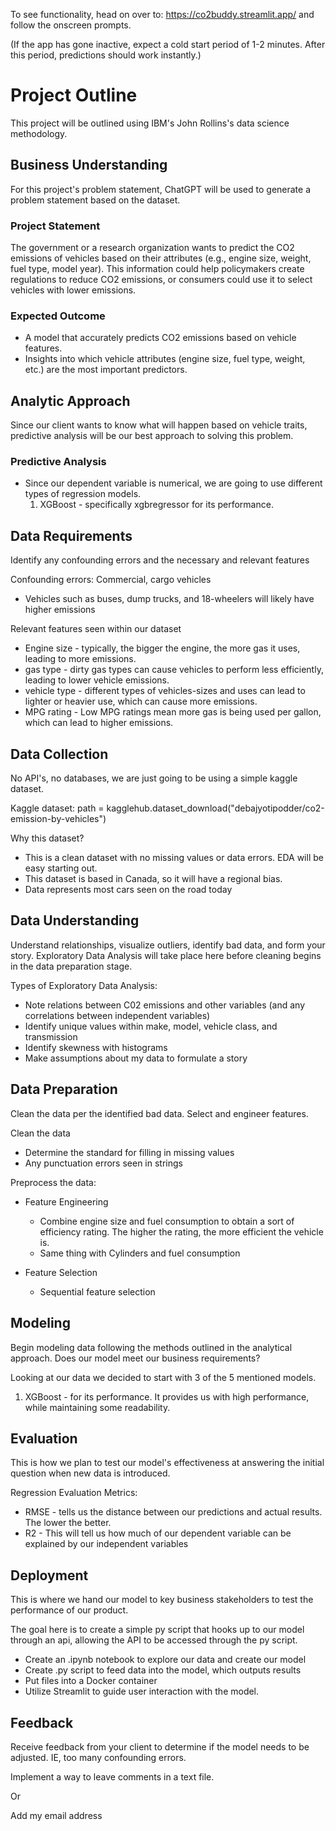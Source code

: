 To see functionality, head on over to: https://co2buddy.streamlit.app/ and follow the onscreen prompts.

(If the app has gone inactive, expect a cold start period of 1-2 minutes. After this period, predictions should work instantly.)

# Project Outline

This project will be outlined using IBM's John Rollins's data science methodology.

## Business Understanding
For this project's problem statement, ChatGPT will be used to generate a problem statement based on the dataset.

### Project Statement
The government or a research organization wants to predict the CO2 emissions of vehicles based on their attributes (e.g., engine size, weight, fuel type, model year). This information could help policymakers create regulations to reduce CO2 emissions, or consumers could use it to select vehicles with lower emissions.

### Expected Outcome
- A model that accurately predicts CO2 emissions based on vehicle features.
- Insights into which vehicle attributes (engine size, fuel type, weight, etc.) are the most important predictors.

## Analytic Approach
Since our client wants to know what will happen based on vehicle traits, predictive analysis will be our best approach to solving this problem.

### Predictive Analysis
- Since our dependent variable is numerical, we are going to use different types of regression models.
    1. XGBoost - specifically xgbregressor for its performance.

## Data Requirements
Identify any confounding errors and the necessary and relevant features

Confounding errors: Commercial, cargo vehicles
- Vehicles such as buses, dump trucks, and 18-wheelers will likely have higher emissions

Relevant features seen within our dataset
- Engine size - typically, the bigger the engine, the more gas it  uses, leading to more emissions.
- gas type - dirty gas types can cause vehicles to perform less efficiently, leading to lower vehicle emissions.
- vehicle type - different types of vehicles-sizes and uses can lead to lighter or heavier use, which can cause more emissions.
- MPG rating - Low MPG ratings mean more gas is being used per gallon, which can lead to higher emissions. 

## Data Collection
No API's, no databases, we are just going to be using a simple kaggle dataset.

Kaggle dataset: path = kagglehub.dataset_download("debajyotipodder/co2-emission-by-vehicles")

Why this dataset?
- This is a clean dataset with no missing values or data errors. EDA will be easy starting out.
- This dataset is based in Canada, so it will have a regional bias. 
- Data represents most cars seen on the road today


## Data Understanding
Understand relationships, visualize outliers, identify bad data, and form your story. Exploratory Data Analysis will take place here before cleaning begins in the data preparation stage.

Types of Exploratory Data Analysis:
- Note relations between C02 emissions and other variables (and any correlations between independent variables)
- Identify unique values within make, model, vehicle class, and transmission
- Identify skewness with histograms
- Make assumptions about my data to formulate a story



## Data Preparation
Clean the data per the identified bad data. Select and engineer features.

Clean the data
- Determine the standard for filling in missing values
- Any punctuation errors seen in strings

Preprocess the data:
- Feature Engineering
    - Combine engine size and fuel consumption to obtain a sort of efficiency rating. The higher the rating, the more efficient the vehicle is.
    - Same thing with Cylinders and fuel consumption

- Feature Selection
    - Sequential feature selection


## Modeling
Begin modeling data following the methods outlined in the analytical approach. Does our model meet our business requirements?

Looking at our data we decided to start with 3 of the 5 mentioned models.
1. XGBoost - for its performance. It provides us with high performance, while maintaining some readability.

## Evaluation
This is how we plan to test our model's effectiveness at answering the initial question when new data is introduced.

Regression Evaluation Metrics:
- RMSE - tells us the distance between our predictions and actual results. The lower the better.
- R2 - This will tell us how much of our dependent variable can be explained by our independent variables


## Deployment
This is where we hand our model to key business stakeholders to test the performance of our product.

The goal here is to create a simple py script that hooks up to our model through an api, allowing the API to be accessed through the py script.
- Create an .ipynb notebook to explore our data and create our model
- Create .py script to feed data into the model, which outputs results
- Put files into a Docker container
- Utilize Streamlit to guide user interaction with the model.

## Feedback
Receive feedback from your client to determine if the model needs to be adjusted. IE, too many confounding errors.

Implement a way to leave comments in a text file. 

Or

Add my email address
